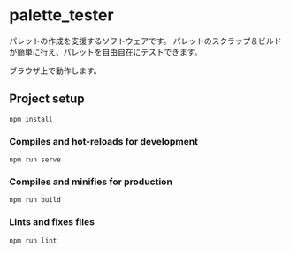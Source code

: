 # palette_tester

パレットの作成を支援するソフトウェアです。
パレットのスクラップ＆ビルドが簡単に行え、パレットを自由自在にテストできます。

ブラウザ上で動作します。

## Project setup
```
npm install
```

### Compiles and hot-reloads for development
```
npm run serve
```

### Compiles and minifies for production
```
npm run build
```

### Lints and fixes files
```
npm run lint
```